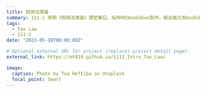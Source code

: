 ```yaml
---
title: 稅捐法導論
summary: 111-2 學期《稅捐法導論》課堂筆記。採用R的bookdown製作，輸出格式為bookdown::gitbook和bookdown::pdf_book。
tags:
  - Tax Law
  - 111-2
date: "2023-05-10T00:00:00Z"

# Optional external URL for project (replaces project detail page).
external_link: https://mt019.github.io/1112_Intro_Tax_Law/

image:
  caption: Photo by Toa Heftiba on Unsplash
  focal_point: Smart
---
```

